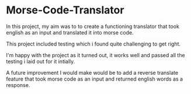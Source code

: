 # Morse-Code-Translator

In this project, my aim was to to create a functioning translator that took english as an input and translated it into morse code.

This project included testing which i found quite challenging to get right.

I'm happy with the project as it turned out, it works well and passed all the testing i laid out for it intially.

A future improvement I would make would be to add a reverse translate feature that took morse code as an input and returned english words as a response.